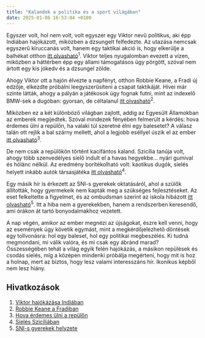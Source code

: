 ```yaml
---
title: "Kalandok a politika és a sport világában"
date: 2025-01-06 16:53:04 +0100
---
```


Egyszer volt, hol nem volt, volt egyszer egy Viktor nevű politikus, aki épp Indiában hajókázott, miközben a dzsungelt felfedezte. Az utazása nemcsak egyszerű kiruccanás volt, hanem egy taktikai akció is, hogy elkerülje a balhékat otthon <a href="https://telex.hu/kulfold/2025/01/06/orban-viktor-india-utazas-hajo">itt olvasható</a><sup>1</sup>. Viktor teljes nyugalomban evezett a vízen, miközben a háttérben épp egy állami támogatásos ügy pörgött, szóval nem ártott egy kis jókedv és a dzsungel zölde.

Ahogy Viktor ott a hajón élvezte a napfényt, otthon Robbie Keane, a Fradi új edzője, elkezdte próbálni leegyszerűsíteni a csapat taktikáját. Hívei már szinte látták, ahogy a pályán a játékosok úgy fognak futni, mint az indexelő BMW-sek a dugóban: gyorsan, de céltalanul <a href="https://telex.hu/sport/2025/01/06/robbie-keane-ul-le-a-fradi-kispadjara">itt olvasható</a><sup>2</sup>.

Miközben ez a két különböző világban zajlott, addig az Egyesült Államokban az emberek megijedtek. Szóval mindezek fényében felmerült a kérdés: hova érdemes ülni a repülőn, ha valaki túl szeretné élni egy balesetet? A válasz talán ott rejlik a bal szárny mellett, ahol a legjobb eséllyel úszik el az ember <a href="https://telex.hu/techtud/2025/01/05/hova-erdemes-ulni-a-repulon-akkor-ha-tul-szeretnenk-elni-egy-balesetet">itt olvasható</a><sup>3</sup>.

De nem csak a repülőkön történt kacifántos kaland. Szicília tanúja volt, ahogy több szenvedélyes síelő indult el a havas hegyekbe... nyári gumival és hólánc nélkül. Az eredmény borítékolható volt: kaotikus dugók, síelés helyett inkább autók társasjátéka <a href="https://telex.hu/kulfold/2025/01/06/piano-battaglia-szicilia-hoesas-sieles-autok-kaosz-dugo">itt olvasható</a><sup>4</sup>.

Egy másik hír is érkezett az SNI-s gyerekek oktatásáról, ahol a szülők állították, hogy gyermekeik nem kapták meg a szükséges fejlesztéseket. Az eset felkeltette a figyelmet, és az ombudsman szerint az iskola hibázott <a href="https://telex.hu/belfold/2025/01/06/sni-oktatas-szakember-autista-kozneveles-iskola-ovoda-szulok-feljelentes-fejlesztes">itt olvasható</a><sup>5</sup>. Itt a hiba nem a gyerekekben, hanem a rendszerben keresendő, ami órákon át tartó bonyodalmakhoz vezetett.

A nap végén, amikor az ember megnézi az újságokat, észre kell venni, hogy az események úgy követik egymást, mint a megkérdőjelezhető döntések egy tollvonásra: hol egy baleset, hol egy politikai megbeszélés. Ki tudná megmondani, mi válik valóra, és mi csak egy ábránd marad? 
<br>
Összességében tehát a világ egyik felén hajókázás, a másikon repülések és csodás síelés, míg a középen mindenki próbálja megérteni, hogy mit is hoz a holnap, mert az biztos, hogy lesz valami interesszáns hír. Ikonikus képből nem lesz hiány.

## Hivatkozások
1. <a href="https://telex.hu/kulfold/2025/01/06/orban-viktor-india-utazas-hajo">Viktor hajókázása Indiában</a>
2. <a href="https://telex.hu/sport/2025/01/06/robbie-keane-ul-le-a-fradi-kispadjara">Robbie Keane a Fradiban</a>
3. <a href="https://telex.hu/techtud/2025/01/05/hova-erdemes-ulni-a-repulon-akkor-ha-tul-szeretnenk-elni-egy-balesetet">Hova érdemes ülni a repülőn</a>
4. <a href="https://telex.hu/kulfold/2025/01/06/piano-battaglia-szicilia-hoesas-sieles-autok-kaosz-dugo">Síelés Szicíliában</a>
5. <a href="https://telex.hu/belfold/2025/01/06/sni-oktatas-szakember-autista-kozneveles-iskola-ovoda-szulok-feljelentes-fejlesztes">SNI-s gyerekek helyzete</a>

